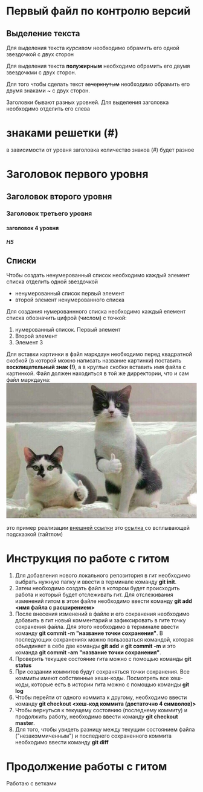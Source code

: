 # Первый файл по контролю версий

## Выделение текста

Для выделения текста *курсивом* необходимо обрамить его одной звездочкой с двух сторон

Для выделения текста **полужирным** необходимо обрамить его двумя звездочкми с двух сторон.

Для того чтобы сделать текст ~~зачеркнутым~~ необходимо обрамить его двумя знаками ~ с двух сторон.

Заголовки бывают разных уровней. Для выделения заголовка необходимо отделить его слева 
# знаками  решетки (#)
в зависимости от уровня заголовка количество знаков (#) будет разное 

# Заголовок первого уровня
## Заголовок второго уровня
### Заголовок третьего уровня
#### заголовок 4 уровня
##### H5


## Списки
Чтобы создать ненумерованный список необходимо  каждый элемент списка отделить одной звездочкой
* ненумерованный список первый элемент
* второй элемент ненумерованного списка

Для создания нумерованнного списка необходимо каждый елемент списка обозначить цифрой (числом) с точкой:

1. нумерованный список. Первый элемент
2. Второй элемент
3. Элемент 3

Для вставки картинки в файл маркдаун необходимо перед квадратной скобкой (в которой можно написать название картинки) поставить **восклицательный знак (!)**, а в круглые скобки вставить имя файла с картинкой. Файл должен находиться в той же дирректории, что и сам файл маркдауна: 
![котики](/%D0%BF%D0%B0%D0%BB%D1%8C%D1%86%D1%8B%20%D0%B2%D0%B2%D0%B5%D1%80%D1%85.jpg)


это пример реализации [внешней ссылки](http://yandex.ru)
это [ ссылка ](http://yandex.ru "яндекс") со всплывающей подсказкой (тайтлом)


# Инструкция по работе с гитом
1. Для добавления нового локального репозитория в гит необходимо выбрать нужную папку и ввести в терминале команду **git init**.
2. Затем необходимо создать файл в котором будет происходить работа и который будет отслеживать гит. Для отслеживания изменений гитом в этом файле необходимо ввести команду **git add <имя файла с расширением>**
3. После внесения изменений в файле и его сохранения необходимо добавить в гит новый комментарий и зафиксировать в гите точку сохранения файла. Для этого необходимо в терминале ввести команду **git commit -m "название точки сохранения"**. В последующих сохранениях можно пользоваться командой, которая объединяет в себе две команды **git add** и **git commit -m** и это команда **git commit -am "название точки сохранения"**.
4. Проверить текущее состояние гита можно с помощью команды **git status**
5. При создании коммитов будут сохраняться точки сохранения. Все коммиты имеют собственные хеши-коды. Посмотреть все хеш-коды, которые есть в истории гита можно с помощью команды **git log**
6. Чтобы перейти от одного коммита к другому, необходимо ввести команду **git checkout <хеш-код коммита (достаточно 4 символов)>**
7. Чтобы вернуться к текущему состоянию (последнему коммиту) и продолжить работу, необходимо ввести команду **git checkout master**.
8. Для того, чтобы увидеть разницу между текущим состоянием файла ("незакоммиченным") и последнего сохраненного коммита необходимо ввести команду **git diff**

# Продолжение работы с гитом

Работаю с ветками









